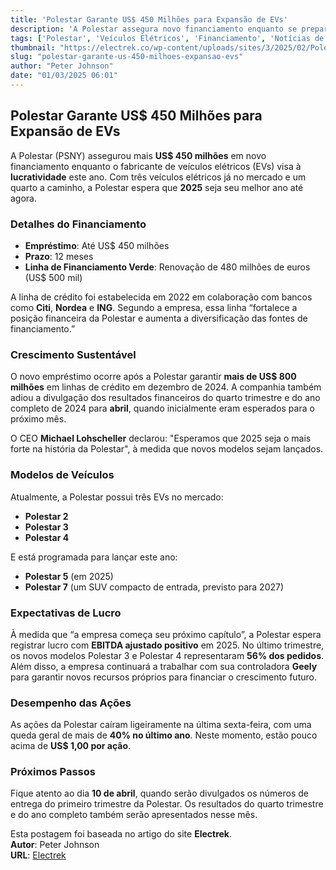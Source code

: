 ```yaml
---
title: 'Polestar Garante US$ 450 Milhões para Expansão de EVs'
description: 'A Polestar assegura novo financiamento enquanto se prepara para um ano de crescimento com novos modelos de veículos elétricos.'
tags: ['Polestar', 'Veículos Elétricos', 'Financiamento', 'Notícias de Automóveis']
thumbnail: "https://electrek.co/wp-content/uploads/sites/3/2025/02/Polestar-450-million.jpeg?quality=82&strip=all&w=1400"
slug: "polestar-garante-us-450-milhoes-expansao-evs"
author: "Peter Johnson"
date: "01/03/2025 06:01"
---
```


## Polestar Garante US$ 450 Milhões para Expansão de EVs

A Polestar (PSNY) assegurou mais **US$ 450 milhões** em novo financiamento enquanto o fabricante de veículos elétricos (EVs) visa à **lucratividade** este ano. Com três veículos elétricos já no mercado e um quarto a caminho, a Polestar espera que **2025** seja seu melhor ano até agora.

### Detalhes do Financiamento
- **Empréstimo**: Até US$ 450 milhões
- **Prazo**: 12 meses
- **Linha de Financiamento Verde**: Renovação de 480 milhões de euros (US$ 500 mil)

A linha de crédito foi estabelecida em 2022 em colaboração com bancos como **Citi**, **Nordea** e **ING**. Segundo a empresa, essa linha “fortalece a posição financeira da Polestar e aumenta a diversificação das fontes de financiamento.”

### Crescimento Sustentável
O novo empréstimo ocorre após a Polestar garantir **mais de US$ 800 milhões** em linhas de crédito em dezembro de 2024. A companhia também adiou a divulgação dos resultados financeiros do quarto trimestre e do ano completo de 2024 para **abril**, quando inicialmente eram esperados para o próximo mês.

O CEO **Michael Lohscheller** declarou: "Esperamos que 2025 seja o mais forte na história da Polestar", à medida que novos modelos sejam lançados.

### Modelos de Veículos
Atualmente, a Polestar possui três EVs no mercado:
- **Polestar 2**
- **Polestar 3**
- **Polestar 4**

E está programada para lançar este ano:
- **Polestar 5** (em 2025)
- **Polestar 7** (um SUV compacto de entrada, previsto para 2027)

### Expectativas de Lucro
À medida que “a empresa começa seu próximo capítulo”, a Polestar espera registrar lucro com **EBITDA ajustado positivo** em 2025. No último trimestre, os novos modelos Polestar 3 e Polestar 4 representaram **56% dos pedidos**. Além disso, a empresa continuará a trabalhar com sua controladora **Geely** para garantir novos recursos próprios para financiar o crescimento futuro.

### Desempenho das Ações
As ações da Polestar caíram ligeiramente na última sexta-feira, com uma queda geral de mais de **40% no último ano**. Neste momento, estão pouco acima de **US$ 1,00 por ação**.

### Próximos Passos
Fique atento ao dia **10 de abril**, quando serão divulgados os números de entrega do primeiro trimestre da Polestar. Os resultados do quarto trimestre e do ano completo também serão apresentados nesse mês.

Esta postagem foi baseada no artigo do site **Electrek**.  
**Autor**: Peter Johnson  
**URL**: [Electrek](https://electrek.co/2025/02/28/polestar-psny-secures-450-million-fuel-ev-expansion/)